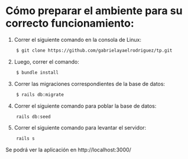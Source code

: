 # Cómo preparar el ambiente para su correcto funcionamiento:

1) Correr el siguiente comando en la consola de Linux:

```sh	
	$ git clone https://github.com/gabrielayaelrodriguez/tp.git
```

2) Luego, correr el comando:

```sh
	$ bundle install
```

3) Correr las migraciones correspondientes de la base de datos:
```sh	
	$ rails db:migrate
```
4) Correr el siguiente comando para poblar la base de datos:

```sh
	rails db:seed
```
5) Correr el siguiente comando para levantar el servidor:

```sh
	rails s
```

Se podrá ver la aplicación en http://localhost:3000/
